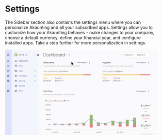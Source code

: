 Settings
=========

The Sidebar section also contains the settings menu where you can personalize Akaunting and all your subscribed apps. Settings allow you to customize how your Akaunting behaves - make changes to your company, choose a default currency, define your financial year, and configure installed apps. Take a step further for more personalization in settings.

![Settings](_images/settings.gif)